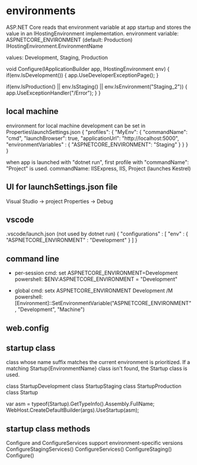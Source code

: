 # environments
ASP.NET Core reads that environment variable at app startup and stores the value in an IHostingEnvironment implementation.
environment variable: ASPNETCORE_ENVIRONMENT (default: Production)
IHostingEnvironment.EnvironmentName

values: Development, Staging, Production


void Configure(IApplicationBuilder app, IHostingEnvironment env)
{
  if(env.IsDevelopment())
  {
    app.UseDeveloperExceptionPage();
  }

  if(env.IsProduction() || env.IsStaging() || env.IsEnvironment("Staging_2"))
  {
    app.UseExceptionHandler("/Error");
  }
}


## local machine
environment for local machine development can be set in Properties\launchSettings.json
{
  "profiles": {
    "MyEnv": {
      "commandName": "cmd",
      "launchBrowser": true,
      "applicationUrl": "http://localhost:5000",
      "environmentVariables" : {
        "ASPNETCORE_ENVIRONMENT": "Staging"
      }
    }
  }
}

when app is launched with "dotnet run", first profile with "commandName": "Project" is used.
commandName: IISExpress, IIS, Project (launches Kestrel)

## UI for launchSettings.json file
Visual Studio -> project Properties -> Debug

## vscode
.vscode/launch.json (not used by dotnet run)
{
  "configurations" : [
    "env" : {
      "ASPNETCORE_ENVIRONMENT" : "Development"
    }
  ]
}

## command line
- per-session
cmd: set ASPNETCORE_ENVIRONMENT=Development
powershell: $ENV:ASPNETCORE_ENVIRONMENT = "Development"

- global
cmd: setx ASPNETCORE_ENVIRONMENT Development /M
powershell: [Environment]::SetEnvironmentVariable("ASPNETCORE_ENVIRONMENT", "Development", "Machine")


## web.config

## startup class
class whose name suffix matches the current environment is prioritized. If a matching Startup{EnvironmentName} class isn't found, the Startup class is used.

class StartupDevelopment
class StartupStaging
class StartupProduction
class Startup

var asm = typeof(Startup).GetTypeInfo().Assembly.FullName;
WebHost.CreateDefaultBuilder(args).UseStartup(asm);

## startup class methods
Configure and ConfigureServices support environment-specific versions
ConfigureStagingServices()
ConfigureServices()
ConfigureStaging()
Configure()

